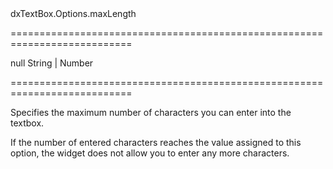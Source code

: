 <!--id-->dxTextBox.Options.maxLength<!--/id-->
===========================================================================
<!--default-->null<!--/default-->
<!--type-->String | Number<!--/type-->
===========================================================================

<!--shortDescription-->
Specifies the maximum number of characters you can enter into the textbox.
<!--/shortDescription-->

<!--fullDescription-->
If the number of entered characters reaches the value assigned to this option, the widget does not allow you to enter any more characters.


<!--/fullDescription-->